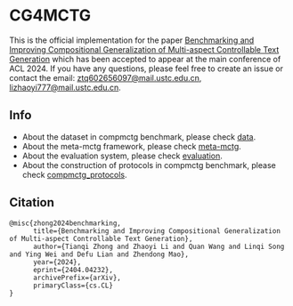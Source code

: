 # CG4MCTG
This is the official implementation for the paper [Benchmarking and Improving Compositional Generalization of Multi-aspect Controllable Text Generation](https://arxiv.org/pdf/2404.04232.pdf) which has been accepted to appear at the main conference of ACL 2024. If you have any questions, please feel free to create an issue or contact the email: ztq602656097@mail.ustc.edu.cn, lizhaoyi777@mail.ustc.edu.cn.

## Info
- About the dataset in compmctg benchmark, please check [data](https://github.com/tqzhong/CG4MCTG/tree/main/data).
- About the meta-mctg framework, please check [meta-mctg](https://github.com/tqzhong/CG4MCTG/tree/main/meta-mctg).
- About the evaluation system, please check [evaluation](https://github.com/tqzhong/CG4MCTG/tree/main/evaluation).
- About the construction of protocols in compmctg benchmark, please check [compmctg_protocols](https://github.com/Zhaoyi-Li21/compmctg_protocols).


## Citation
```
@misc{zhong2024benchmarking,
      title={Benchmarking and Improving Compositional Generalization of Multi-aspect Controllable Text Generation}, 
      author={Tianqi Zhong and Zhaoyi Li and Quan Wang and Linqi Song and Ying Wei and Defu Lian and Zhendong Mao},
      year={2024},
      eprint={2404.04232},
      archivePrefix={arXiv},
      primaryClass={cs.CL}
}
```
